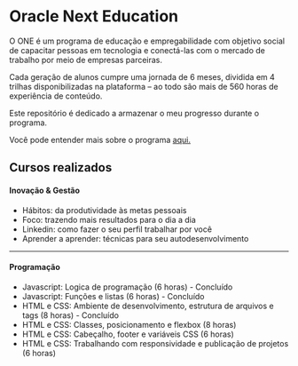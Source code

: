 # Oracle Next Education

O ONE é um programa de educação e empregabilidade com objetivo social de
capacitar pessoas em tecnologia e conectá-las com o mercado de trabalho por meio
de empresas parceiras.

Cada geração de alunos cumpre uma jornada de 6 meses, dividida em 4 trilhas
disponibilizadas na plataforma – ao todo são mais de 560 horas de experiência de
conteúdo.

Este repositório é dedicado a armazenar o meu progresso durante o programa.

Você pode entender mais sobre o programa
[aqui.](https://www.oracle.com/br/education/oracle-next-education/)

## Cursos realizados

#### Inovação & Gestão

-   Hábitos: da produtividade às metas pessoais
-   Foco: trazendo mais resultados para o dia a dia
-   Linkedin: como fazer o seu perfil trabalhar por você
-   Aprender a aprender: técnicas para seu autodesenvolvimento

---

#### Programação

-   Javascript: Logica de programação (6 horas) - Concluído
-   Javascript: Funções e listas (6 horas) - Concluído
-   HTML e CSS: Ambiente de desenvolvimento, estrutura de arquivos e tags (8
    horas) - Concluído
-   HTML e CSS: Classes, posicionamento e flexbox (8 horas)
-   HTML e CSS: Cabeçalho, footer e variáveis CSS (6 horas)
-   HTML e CSS: Trabalhando com responsividade e publicação de projetos (6
    horas)

